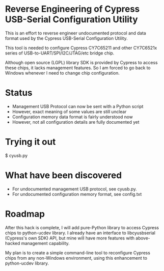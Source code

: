 # Reverse Engineering of Cypress USB-Serial Configuration Utility

This is an effort to reverse engineer undocumented protocol and
data format used by the Cypress USB-Serial Configuration Utility.

This tool is needed to configure Cypress CY7C65211 and other
CY7C6521x series of USB-to-UART/SPI/I2C/JTAG/etc bridge chip.

Although open source (LGPL) library SDK is provided by Cypress
to access these chips, it lacks management features. So I am
forced to go back to Windows whenever I need to change chip
configuration.

# Status

* Management USB Protocol can now be sent with a Python script
 * However, exact meaning of some values are still unclear
* Configuration memory data format is fairly understood now
 * However, not all configuration details are fully documented yet

# Trying it out
$ cyusb.py

# What have been discovered
* For undocumented management USB protocol, see cyusb.py.
* For undocumented configuration memory format, see config.txt

# Roadmap

After this hack is complete, I will add pure-Python library to
access Cypress chips to python-ucdev library. I already have
an interface to libcyusbserial (Cypress's own SDK) API, but
mine will have more features with above-hacked management capability.

My plan is to create a simple command-line tool to reconfigure
Cypress chips from any non-Windows environment, using this
enhancement to python-ucdev library.
